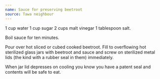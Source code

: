 ```yaml
---
name: Sauce for preserving beetroot
source: Tawa neighbour
---
```


1 cup water
1 cup sugar
2 cups malt vinegar
1 tablespoon salt.

Boil sauce for ten minutes.  

Pour over hot sliced or cubed cooked beetroot.  Fill to overflowing hot sterilized glass jars with beetroot and sauce and screw on sterilized metal lids (the kind with a rubber seal in them) immediately.

When jar lid depresses on cooling you know you have a patent seal and contents will be safe to eat.

